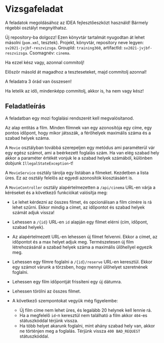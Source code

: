 # Vizsgafeladat

A feladatok megoldásához az IDEA fejlesztőeszközt használd! Bármely régebbi osztályt megnyithatsz.

Új repository-ba dolgozz! Ezen könyvtár tartalmát nyugodtan át lehet másolni (`pom.xml`, tesztek). 
Projekt, könyvtár, repository neve legyen: `sv2021-jvjbf-reszvizsga`. GroupId: `training360`, 
artifactId: `sv2021-jvjbf-reszvizsga`. Csomagnév: `cinema`.

Ha ezzel kész vagy, azonnal commitolj!

Először másold át magadhoz a teszteseteket, majd commitolj azonnal!

A feladatra 3 órád van összesen!

Ha letelik az idő, mindenképp commitolj, akkor is, ha nem vagy kész!

## Feladatleírás

A feladatban egy mozi foglalási rendszerét kell megvalósítanod.

Az alap entitás a film. Minden filmnek van egy azonosítója egy címe, egy pontos időpont,
hogy mikor játsszák, a férőhelyek maximális száma és a szabad helyek száma.

A `Movie` osztályban továbbá szerepeljen egy metódus ami paraméterül vár egy egész számot, 
ami a beérkezett foglalás szám. Ha van elég szabad hely akkor a paraméter értékét vonjuk 
le a szabad helyek számából, különben dobjunk `IllegalStateException`-t!

A `MovieService` osztály tárolja egy listában a filmeket. Kezdetben a lista üres. Ez az 
osztály felelős az egyedi azonosítók kiosztásáért is.

A `MovieController` osztály alapértelmezetten a `/api/cinema` URL-en várja a kéréseket és 
a következő funkciókat valósítja meg:

* Le lehet kérdezni az összes filmet, és opcionálisan a film címére is rá lehet szűrni. 
  Ekkor mindig a címet, az időpontot és szabad helyek számát adjuk vissza!

* Lehessen a `/{id}` URL-en `id` alapján egy filmet elérni (cím, időpont, szabad helyek).

* Az alapértelmezett URL-en lehessen új filmet felvenni. Ekkor a címet, az időpontot és a 
  max helyet adjuk meg. Természetesen új film létrehozásánál a szabad helyek száma a maximális 
  ülőhellyel egyezik meg.

* Lehessen egy filmre foglalni a `/{id}/reserve` URL-en keresztül. Ekkor egy számot várunk a 
  törzsben, hogy mennyi ülőhelyet szeretnének foglalni.

* Lehessen egy film időpontját frissíteni egy új dátumra.

* Lehessen törölni az összes filmet.

* A következő szempontokat vegyük még figyelembe:
    * Új film címe nem lehet üres, és legalább 20 helynek kell lennie rá.
    * Ha a megfelelő `id`-n keresztül nem található a film akkor `404`-es státuszkóddal térjünk vissza.
    * Ha több helyet akarunk foglalni, mint ahány szabad hely van, akkor ne történjen meg a foglalás. 
      Térjünk vissza `400 BAD_REQUEST` státuszkóddal.